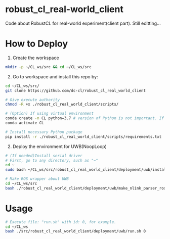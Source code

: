 # robust_cl_real-world_client
Code about RobustCL for real-world experiment(client part). Still editting...

# How to Deploy
1. Create the workspace
```bash
mkdir -p ~/CL_ws/src && cd ~/CL_ws/src
```
2. Go to workspace and install this repo by:
```bash
cd ~/CL_ws/src/
git clone https://github.com/dc-cl/robust_cl_real_world_client

# Give execute authority
chmod -R +x ./robust_cl_real_world_client/scripts/

# (Option) If using virtual environment
conda create -n CL python=3.7 # version of Python is not important. If there are conflicts while installing dependencies, just change the version
conda activate CL

# Install necessary Python package
pip install -r ./robust_cl_real_world_client/scripts/requirements.txt
```

2. Deploy the environment for UWB(NoopLoop)
```bash
# (If needed)Install serial driver
# First, go to any directory, such as "~"
cd ~
sudo bash ~/CL_ws/src/robust_cl_real_world_client/deployment/uwb/install_serial_driver.sh

# Make ROS wrapper about UWB
cd ~/CL_ws/src
bash ./robust_cl_real_world_client/deployment/uwb/make_nlink_parser_ros.sh
```

# Usage
```bash
# Execute file: "run.sh" with id: 0, for example.
cd ~/CL_ws
bash ./src/robust_cl_real_world_client/deployment/uwb/run.sh 0
```

